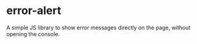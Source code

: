 # error-alert

A simple JS library to show error messages directly on the page, without opening the console.

